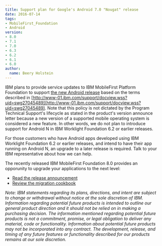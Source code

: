 ```yaml
---
title: Support plan for Google's Android 7.0 "Nougat" release
date: 2016-07-14
tags:
- MobileFirst_Foundation
- Android
version:
- 8.0
- 7.1
- 7.0
- 6.3
- 6.2
- 6.1
- 6.0
author:
  name: Beery Holstein
---
```

IBM plans to provide service updates to IBM MobileFirst Platform Foundation to support [the new Android release](https://developer.android.com/preview/index.html?utm_campaign=android_launch_developerpreview5_071816&utm_source=anddev&utm_medium=blog) based on the terms described in [http://www-01.ibm.com/support/docview.wss?uid=swg27045489](http://www-01.ibm.com/support/docview.wss?uid=swg27045489). Note that this policy is not dictated by the Program Technical Support's lifecycle as stated in the product's version announce letter because a new version of a supported mobile operating system is considered a new feature. In other words, we do not plan to introduce support for Android N in IBM Worklight Foundation 6.2 or earlier releases.

For those customers who have Android apps developed using IBM Worklight Foundation 6.2 or earlier releases, and intend to have their app running on Android N, an upgrade to a later release is required. Talk to your IBM representative about how we can help.

The recently released IBM MobileFirst Foundation 8.0 provides an opporunity to upgrade your applications to the next level:

* [Read the release announcement]({{site.baseurl}}/blog/2016/06/17/ibm-releases-next-generation-of-mobilefirst-foundation-built-for-hybrid-cloud/)
* [Review the migration cookbook]({{site.baseurl}}/tutorials/en/foundation/8.0/migration-cookbook/)

<!-- <br/>
For compatibility results between Android N and MobileFirst Platform releases, see the blog post: [Compatibility tests for Android N with supported MobileFirst Platform Foundation releases]({{site.baseurl}}/blog/2016/xxx/xxx/compatibility-tests-for-android-n/). -->

*Note: IBM statements regarding its plans, directions, and intent are subject to change or withdrawal without notice at the sole discretion of IBM. Information regarding potential future products is intended to outline our general product direction and it should not be relied on in making a purchasing decision. The information mentioned regarding potential future products is not a commitment, promise, or legal obligation to deliver any material, code or functionality. Information about potential future products may not be incorporated into any contract. The development, release, and timing of any future features or functionality described for our products remains at our sole discretion.*

